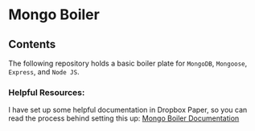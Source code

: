 # Mongo Boiler

## Contents

The following repository holds a basic boiler plate for `MongoDB`, `Mongoose`, `Express`, and `Node JS`.

### Helpful Resources:

I have set up some helpful documentation in Dropbox Paper, so you can read the process behind setting this up: [Mongo Boiler Documentation](https://www.dropbox.com/scl/fi/e05sshjzqngf9oo16tvva/MongoDB-Express.paper?dl=0&rlkey=2ljy169k99dmw15wepkro3wev)
